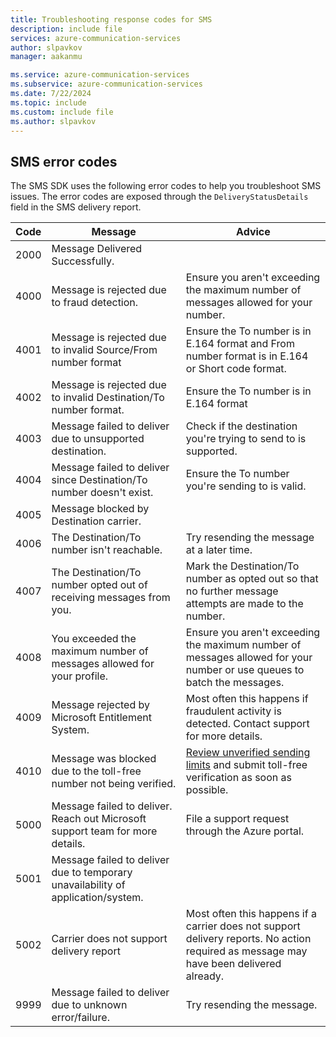 ```yaml
---
title: Troubleshooting response codes for SMS
description: include file
services: azure-communication-services
author: slpavkov
manager: aakanmu

ms.service: azure-communication-services
ms.subservice: azure-communication-services
ms.date: 7/22/2024
ms.topic: include
ms.custom: include file
ms.author: slpavkov
---
```

## SMS error codes

The SMS SDK uses the following error codes to help you troubleshoot SMS issues. The error codes are exposed through the `DeliveryStatusDetails` field in the SMS delivery report. 

| Code | Message | Advice |
| --- | --- | --- |
| 2000 | Message Delivered Successfully. |  |
| 4000 | Message is rejected due to fraud detection. | Ensure you aren't exceeding the maximum number of messages allowed for your number. |
| 4001 | Message is rejected due to invalid Source/From number format| Ensure the To number is in E.164 format and From number format is in E.164 or Short code format. |
| 4002 | Message is rejected due to invalid Destination/To number format. | Ensure the To number is in E.164 format |
| 4003 | Message failed to deliver due to unsupported destination. | Check if the destination you're trying to send to is supported. |
| 4004 | Message failed to deliver since Destination/To number doesn't exist. | Ensure the To number you're sending to is valid. |
| 4005 | Message blocked by Destination carrier. |  |
| 4006 | The Destination/To number isn't reachable. | Try resending the message at a later time. |
| 4007 | The Destination/To number opted out of receiving messages from you. | Mark the Destination/To number as opted out so that no further message attempts are made to the number. |
| 4008 | You exceeded the maximum number of messages allowed for your profile. | Ensure you aren't exceeding the maximum number of messages allowed for your number or use queues to batch the messages. |
| 4009 | Message rejected by Microsoft Entitlement System. | Most often this happens if fraudulent activity is detected. Contact support for more details. |
| 4010 | Message was blocked due to the toll-free number not being verified. | [Review unverified sending limits](../../../../../concepts/sms/sms-faq.md#toll-free-verification) and submit toll-free verification as soon as possible. |
| 5000 | Message failed to deliver. Reach out Microsoft support team for more details. | File a support request through the Azure portal. |
| 5001 | Message failed to deliver due to temporary unavailability of application/system. |  |
| 5002 | Carrier does not support delivery report | Most often this happens if a carrier does not support delivery reports. No action required as message may have been delivered already. |
| 9999 | Message failed to deliver due to unknown error/failure. | Try resending the message. |